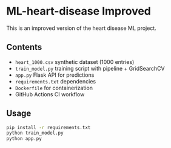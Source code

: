 # ML-heart-disease Improved

This is an improved version of the heart disease ML project.

## Contents
- `heart_1000.csv` synthetic dataset (1000 entries)
- `train_model.py` training script with pipeline + GridSearchCV
- `app.py` Flask API for predictions
- `requirements.txt` dependencies
- `Dockerfile` for containerization
- GitHub Actions CI workflow

## Usage
```bash
pip install -r requirements.txt
python train_model.py
python app.py
```
